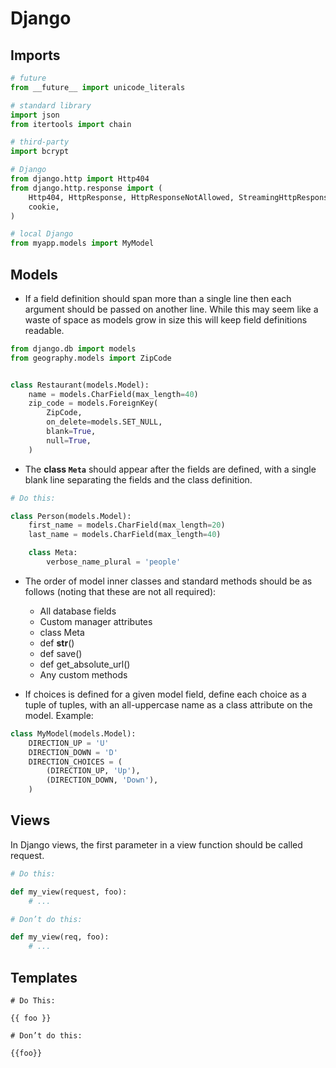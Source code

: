 # Django

## Imports


```python
# future
from __future__ import unicode_literals

# standard library
import json
from itertools import chain

# third-party
import bcrypt

# Django
from django.http import Http404
from django.http.response import (
    Http404, HttpResponse, HttpResponseNotAllowed, StreamingHttpResponse,
    cookie,
)

# local Django
from myapp.models import MyModel
```

## Models

- If a field definition should span more than a single line then each argument should be passed on another line. While this may seem like a waste of space as models grow in size this will keep field definitions readable.

```python
from django.db import models
from geography.models import ZipCode


class Restaurant(models.Model):
    name = models.CharField(max_length=40)
    zip_code = models.ForeignKey(
        ZipCode,
        on_delete=models.SET_NULL,
        blank=True,
        null=True,
    )
```

- The **class `Meta`** should appear after the fields are defined, with a single blank line separating the fields and the class definition.

```python
# Do this:

class Person(models.Model):
    first_name = models.CharField(max_length=20)
    last_name = models.CharField(max_length=40)

    class Meta:
        verbose_name_plural = 'people'
```

- The order of model inner classes and standard methods should be as follows (noting that these are not all required):
	- All database fields
	- Custom manager attributes
	- class Meta
	- def __str__()
	- def save()
	- def get_absolute_url()
	- Any custom methods

- If choices is defined for a given model field, define each choice as a tuple of tuples, with an all-uppercase name as a class attribute on the model. Example:

```python
class MyModel(models.Model):
    DIRECTION_UP = 'U'
    DIRECTION_DOWN = 'D'
    DIRECTION_CHOICES = (
        (DIRECTION_UP, 'Up'),
        (DIRECTION_DOWN, 'Down'),
    )
```


## Views

In Django views, the first parameter in a view function should be called request.

```python
# Do this:

def my_view(request, foo):
    # ...

# Don’t do this:

def my_view(req, foo):
    # ...
```


## Templates

```
# Do This:

{{ foo }}

# Don’t do this:

{{foo}}
```

